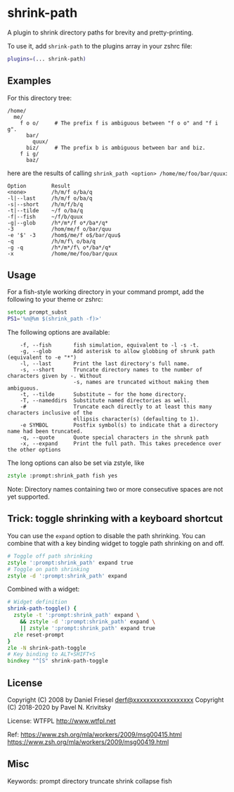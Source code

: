 # shrink-path

A plugin to shrink directory paths for brevity and pretty-printing.

To use it, add `shrink-path` to the plugins array in your zshrc file:

```zsh
plugins=(... shrink-path)
```

## Examples

For this directory tree:

```
/home/
  me/
    f o o/     # The prefix f is ambiguous between "f o o" and "f i g".
      bar/
        quux/
      biz/     # The prefix b is ambiguous between bar and biz.
    f i g/
      baz/
```

here are the results of calling `shrink_path <option> /home/me/foo/bar/quux`:

```
Option        Result
<none>        /h/m/f o/ba/q
-l|--last     /h/m/f o/ba/q
-s|--short    /h/m/f/b/q
-t|--tilde    ~/f o/ba/q
-f|--fish     ~/f/b/quux
-g|--glob     /h*/m*/f o*/ba*/q*
-3            /hom/me/f o/bar/quu
-e '$' -3     /hom$/me/f o$/bar/quu$
-q            /h/m/f\ o/ba/q
-g -q         /h*/m*/f\ o*/ba*/q*
-x            /home/me/foo/bar/quux
```

## Usage

For a fish-style working directory in your command prompt, add the following to
your theme or zshrc:

```zsh
setopt prompt_subst
PS1='%n@%m $(shrink_path -f)>'
```

The following options are available:

```
    -f, --fish       fish simulation, equivalent to -l -s -t.
    -g, --glob       Add asterisk to allow globbing of shrunk path (equivalent to -e "*")
    -l, --last       Print the last directory's full name.
    -s, --short      Truncate directory names to the number of characters given by -. Without
                     -s, names are truncated without making them ambiguous.
    -t, --tilde      Substitute ~ for the home directory.
    -T, --nameddirs  Substitute named directories as well.
    -#               Truncate each directly to at least this many characters inclusive of the
                     ellipsis character(s) (defaulting to 1).
    -e SYMBOL        Postfix symbol(s) to indicate that a directory name had been truncated.
    -q, --quote      Quote special characters in the shrunk path
    -x, --expand     Print the full path. This takes precedence over the other options
```

The long options can also be set via zstyle, like

```zsh
zstyle :prompt:shrink_path fish yes
```

Note: Directory names containing two or more consecutive spaces are not yet
supported.

## Trick: toggle shrinking with a keyboard shortcut

You can use the `expand` option to disable the path shrinking. You can combine that
with a key binding widget to toggle path shrinking on and off.

```zsh
# Toggle off path shrinking
zstyle ':prompt:shrink_path' expand true
# Toggle on path shrinking
zstyle -d ':prompt:shrink_path' expand
```

Combined with a widget:

```zsh
# Widget definition
shrink-path-toggle() {
  zstyle -t ':prompt:shrink_path' expand \
    && zstyle -d ':prompt:shrink_path' expand \
    || zstyle ':prompt:shrink_path' expand true
  zle reset-prompt
}
zle -N shrink-path-toggle
# Key binding to ALT+SHIFT+S
bindkey "^[S" shrink-path-toggle
```

## License

Copyright (C) 2008 by Daniel Friesel <derf@xxxxxxxxxxxxxxxxxx>
Copyright (C) 2018-2020 by Pavel N. Krivitsky

License: WTFPL <http://www.wtfpl.net>

Ref: https://www.zsh.org/mla/workers/2009/msg00415.html
https://www.zsh.org/mla/workers/2009/msg00419.html

## Misc

Keywords: prompt directory truncate shrink collapse fish
